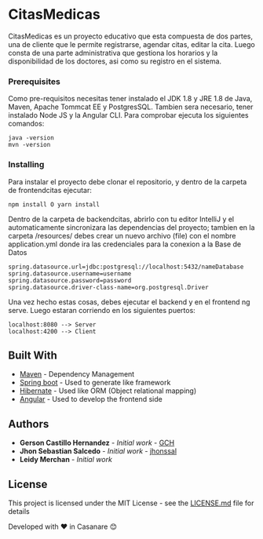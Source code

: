 # CitasMedicas

CitasMedicas es un proyecto educativo que esta compuesta de dos partes, una de cliente que le permite registrarse, agendar citas, editar la cita.
Luego consta de una parte administrativa que gestiona los horarios y la disponibilidad de los doctores, asi como su registro en el sistema.

### Prerequisites

Como pre-requisitos necesitas tener instalado el JDK 1.8 y JRE 1.8 de Java, Maven, Apache Tommcat EE y PostgresSQL.
Tambien sera necesario, tener instalado Node JS y la Angular CLI. Para comprobar ejecuta los siguientes comandos:

```
java -version
mvn -version
```

### Installing

Para instalar el proyecto debe clonar el repositorio, y dentro de la carpeta de frontendcitas ejecutar:
```
npm install O yarn install
```
Dentro de la carpeta de backendcitas, abrirlo con tu editor IntelliJ y el automaticamente sincronizara las dependencias del proyecto; tambien en la carpeta /resources/ debes crear un nuevo archivo (file) con el nombre application.yml donde ira las credenciales para la
conexion a la Base de Datos
```
spring.datasource.url=jdbc:postgresql://localhost:5432/nameDatabase
spring.datasource.username=username
spring.datasource.password=password
spring.datasource.driver-class-name=org.postgresql.Driver
```
Una vez hecho estas cosas, debes ejecutar el backend y en el frontend ng serve. Luego estaran corriendo en los siguientes puertos:
```
localhost:8080 --> Server
localhost:4200 --> Client
```

## Built With

* [Maven](https://maven.apache.org/) - Dependency Management
* [Spring boot](https://spring.io/projects/spring-boot) - Used to generate like framework
* [Hibernate](https://hibernate.org/) - Used like ORM (Object relational mapping)
* [Angular](https://angular.io) - Used to develop the frontend side

## Authors

* **Gerson Castillo Hernandez** - *Initial work* - [GCH](https://github.com/GCH77)
* **Jhon Sebastian Salcedo** - *Initial work* - [jhonssal](https://github.com/jhonssal)
* **Leidy Merchan** - *Initial work*

## License

This project is licensed under the MIT License - see the [LICENSE.md](LICENSE.md) file for details

Developed with ❤️ in Casanare 😊
